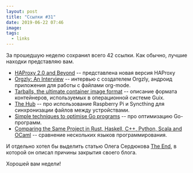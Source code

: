 ```yaml
---
layout: post
title: "Ссылки #31"
date: 2019-06-22 07:46
image:
tags:
  - links
---
```

За прошедшую неделю сохранил всего 42 ссылки. Как обычно, лучшие находки представляю вам.

* [HAProxy 2.0 and Beyond](https://www.haproxy.com/blog/haproxy-2-0-and-beyond/) -- представлена новая версия HAProxy
* [Orgzly: An Interview](https://joshrollinswrites.com/help-desk-head-desk/orgzly-neven-interview/) -- интервью с создателем Orgzly, андроид приложения для работы с файлами org-mode.
* [Tarballs, the ultimate container image format](https://www.gnu.org/software/guix/blog/2018/tarballs-the-ultimate-container-image-format/) -- описание формата контейнеров, используемых в операционной системе Guix.
* [The Hub](https://joshrollinswrites.com/help-desk-head-desk/raspberry_pi_org_hub/) -- про использование Raspberry Pi и Syncthing для синхронизации файлов между устройствами.
* [Simple techniques to optimise Go programs](https://stephen.sh/posts/quick-go-performance-improvements) -- про оптимизацию Go-программ.
* [Comparing the Same Project in Rust, Haskell, C++, Python, Scala and OCaml](http://thume.ca/2019/04/29/comparing-compilers-in-rust-haskell-c-and-python/) -- сравнение нескольких языков программирования.

И отдельно хотел бы выделить статью Олега Сердюкова [The End](https://ctrld.me/blog/2019/06/20/the-end/), в которой он описал причины закрытия своего блога.

Хорошей вам недели!
